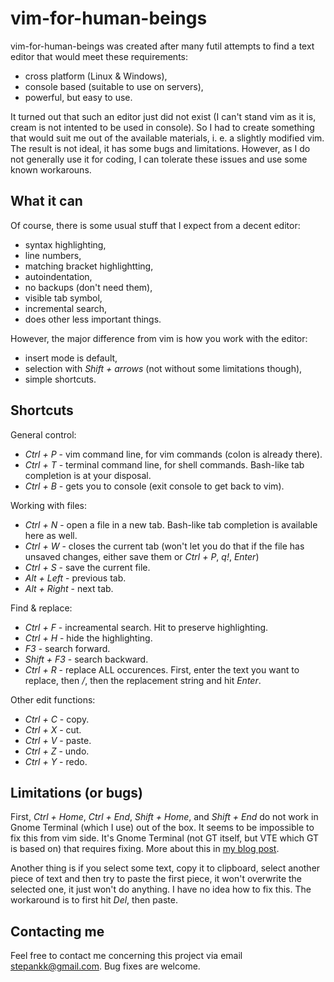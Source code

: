 # vim-for-human-beings

vim-for-human-beings was created after many futil attempts to find a text editor that would meet these requirements:

* cross platform (Linux & Windows),
* console based (suitable to use on servers),
* powerful, but easy to use.

It turned out that such an editor just did not exist (I can't stand vim as it is, cream is not intented to be used in console). So I had to create something that would suit me out of the available materials, i. e. a slightly modified vim. The result is not ideal, it has some bugs and limitations. However, as I do not generally use it for coding, I can tolerate these issues and use some known workarouns.


## What it can

Of course, there is some usual stuff that I expect from a decent editor:
* syntax highlighting,
* line numbers,
* matching bracket highlightting,
* autoindentation,
* no backups (don't need them),
* visible tab symbol,
* incremental search,
* does other less important things.

However, the major difference from vim is how you work with the editor:
* insert mode is default,
* selection with _Shift + arrows_ (not without some limitations though),
* simple shortcuts.


## Shortcuts

General control:

* _Ctrl + P_ - vim command line, for vim commands (colon is already there).
* _Ctrl + T_ - terminal command line, for shell commands. Bash-like tab completion is at your disposal.
* _Ctrl + B_ - gets you to console (exit console to get back to vim).

Working with files:

* _Ctrl + N_ - open a file in a new tab. Bash-like tab completion is available here as well.
* _Ctrl + W_ - closes the current tab (won't let you do that if the file has unsaved changes, either save them or _Ctrl + P_, _q!_, _Enter_)
* _Ctrl + S_ - save the current file.
* _Alt + Left_ - previous tab.
* _Alt + Right_ - next tab.

Find & replace:

* _Ctrl + F_ - increamental search. Hit _<Enter>_ to preserve highlighting.
* _Ctrl + H_ - hide the highlighting.
* _F3_ - search forward.
* _Shift + F3_ - search backward.
* _Ctrl + R_ - replace ALL occurences. First, enter the text you want to replace, then _/_, then the replacement string and hit _Enter_.

Other edit functions:

* _Ctrl + C_ - copy.
* _Ctrl + X_ - cut.
* _Ctrl + V_ - paste.
* _Ctrl + Z_ - undo.
* _Ctrl + Y_ - redo.


## Limitations (or bugs)

First, _Ctrl + Home_, _Ctrl + End_, _Shift + Home_, and _Shift + End_ do not work in Gnome Terminal (which I use) out of the box. It seems to be impossible to fix this from vim side. It's Gnome Terminal (not GT itself, but VTE which GT is based on) that requires fixing. More about this in [my blog post](http://stepankk-dev.blogspot.ru/2014/02/fixing-ctrl-home-ctrl-end-shift-home.html).

Another thing is if you select some text, copy it to clipboard, select another piece of text and then try to paste the first piece, it won't overwrite the selected one, it just won't do anything. I have no idea how to fix this. The workaround is to first hit _Del_, then paste.

## Contacting me

Feel free to contact me concerning this project via email stepankk@gmail.com. Bug fixes are welcome.

